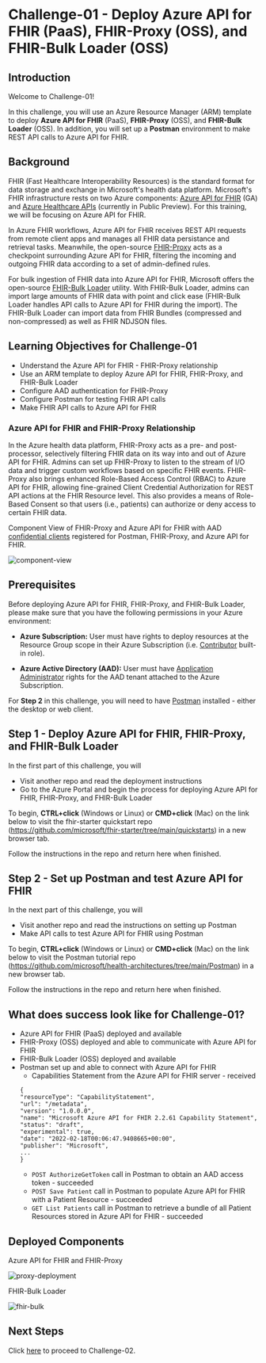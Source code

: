 # Challenge-01 - Deploy Azure API for FHIR (PaaS), FHIR-Proxy (OSS), and FHIR-Bulk Loader (OSS)

## Introduction

Welcome to Challenge-01!

In this challenge, you will use an Azure Resource Manager (ARM) template to deploy **Azure API for FHIR** (PaaS), **FHIR-Proxy** (OSS), and **FHIR-Bulk Loader** (OSS). In addition, you will set up a **Postman** environment to make REST API calls to Azure API for FHIR.

## Background
FHIR (Fast Healthcare Interoperability Resources) is the standard format for data storage and exchange in Microsoft's health data platform. Microsoft's FHIR infrastructure rests on two Azure components: [Azure API for FHIR](https://docs.microsoft.com/en-us/azure/healthcare-apis/azure-api-for-fhir/overview) (GA) and [Azure Healthcare APIs](https://azure.microsoft.com/en-us/services/healthcare-apis/) (currently in Public Preview). For this training, we will be focusing on Azure API for FHIR.

In Azure FHIR workflows, Azure API for FHIR receives REST API requests from remote client apps and manages all FHIR data persistance and retrieval tasks. Meanwhile, the open-source [FHIR-Proxy](https://github.com/microsoft/fhir-proxy) acts as a checkpoint surrounding Azure API for FHIR, filtering the incoming and outgoing FHIR data according to a set of admin-defined rules.

For bulk ingestion of FHIR data into Azure API for FHIR, Microsoft offers the open-source [FHIR-Bulk Loader](https://github.com/microsoft/fhir-loader) utility. With FHIR-Bulk Loader, admins can import large amounts of FHIR data with point and click ease (FHIR-Bulk Loader handles API calls to Azure API for FHIR during the import). The FHIR-Bulk Loader can import data from FHIR Bundles (compressed and non-compressed) as well as FHIR NDJSON files. 

## Learning Objectives for Challenge-01
+ Understand the Azure API for FHIR - FHIR-Proxy relationship
+ Use an ARM template to deploy Azure API for FHIR, FHIR-Proxy, and FHIR-Bulk Loader
+ Configure AAD authentication for FHIR-Proxy
+ Configure Postman for testing FHIR API calls
+ Make FHIR API calls to Azure API for FHIR

### Azure API for FHIR and FHIR-Proxy Relationship
In the Azure health data platform, FHIR-Proxy acts as a pre- and post- processor, selectively filtering FHIR data on its way into and out of Azure API for FHIR. Admins can set up FHIR-Proxy to listen to the stream of I/O data and trigger custom workflows based on specific FHIR events. FHIR-Proxy also brings enhanced Role-Based Access Control (RBAC) to Azure API for FHIR, allowing fine-grained Client Credential Authorization for REST API actions at the FHIR Resource level. This also provides a means of Role-Based Consent so that users (i.e., patients) can authorize or deny access to certain FHIR data.

Component View of FHIR-Proxy and Azure API for FHIR with AAD [confidential clients](https://docs.microsoft.com/en-us/azure/healthcare-apis/azure-api-for-fhir/register-confidential-azure-ad-client-app) registered for Postman, FHIR-Proxy, and Azure API for FHIR.

![component-view](./media/component-view-small.png)


## Prerequisites 

Before deploying Azure API for FHIR, FHIR-Proxy, and FHIR-Bulk Loader, please make sure that you have the following permissions in your Azure environment:

+ **Azure Subscription:** User must have rights to deploy resources at the Resource Group scope in their Azure Subscription (i.e. [Contributor](https://docs.microsoft.com/en-us/azure/role-based-access-control/built-in-roles) built-in role).

+ **Azure Active Directory (AAD):** User must have [Application Administrator](https://docs.microsoft.com/en-us/azure/active-directory/roles/permissions-reference#application-administrator) rights for the AAD tenant attached to the Azure Subscription.

For **Step 2** in this challenge, you will need to have [Postman](https://www.getpostman.com/) installed - either the desktop or web client.


## Step 1 - Deploy Azure API for FHIR, FHIR-Proxy, and FHIR-Bulk Loader
In the first part of this challenge, you will
- Visit another repo and read the deployment instructions
- Go to the Azure Portal and begin the process for deploying Azure API for FHIR, FHIR-Proxy, and FHIR-Bulk Loader


To begin, **CTRL+click** (Windows or Linux) or **CMD+click** (Mac) on the link below to visit the fhir-starter quickstart repo (https://github.com/microsoft/fhir-starter/tree/main/quickstarts) in a new browser tab.

Follow the instructions in the repo and return here when finished.


## Step 2 - Set up Postman and test Azure API for FHIR
In the next part of this challenge, you will
- Visit another repo and read the instructions on setting up Postman
- Make API calls to test Azure API for FHIR using Postman

To begin, **CTRL+click** (Windows or Linux) or **CMD+click** (Mac) on the link below to visit the Postman tutorial repo (https://github.com/microsoft/health-architectures/tree/main/Postman) in a new browser tab.

Follow the instructions in the repo and return here when finished.

## What does success look like for Challenge-01?
+ Azure API for FHIR (PaaS) deployed and available
+ FHIR-Proxy (OSS) deployed and able to communicate with Azure API for FHIR
+ FHIR-Bulk Loader (OSS) deployed and available
+ Postman set up and able to connect with Azure API for FHIR
    + Capabilities Statement from the Azure API for FHIR server - received
    ```
    {
    "resourceType": "CapabilityStatement",
    "url": "/metadata",
    "version": "1.0.0.0",
    "name": "Microsoft Azure API for FHIR 2.2.61 Capability Statement",
    "status": "draft",
    "experimental": true,
    "date": "2022-02-18T00:06:47.9408665+00:00",
    "publisher": "Microsoft",
    ...
    }
    ```
    + `POST AuthorizeGetToken` call in Postman to obtain an AAD access token - succeeded
    + `POST Save Patient` call in Postman to populate Azure API for FHIR with a Patient Resource - succeeded
    + `GET List Patients` call in Postman to retrieve a bundle of all Patient Resources stored in Azure API for FHIR - succeeded

## Deployed Components 

Azure API for FHIR and FHIR-Proxy

![proxy-deployment](./media/component-view-small.png)

FHIR-Bulk Loader

![fhir-bulk](./media/install-components-small.png)


## Next Steps

Click [here](<../Challenge-02 - Convert HL7v2 and C-CDA to FHIR/Readme.md>) to proceed to Challenge-02.
